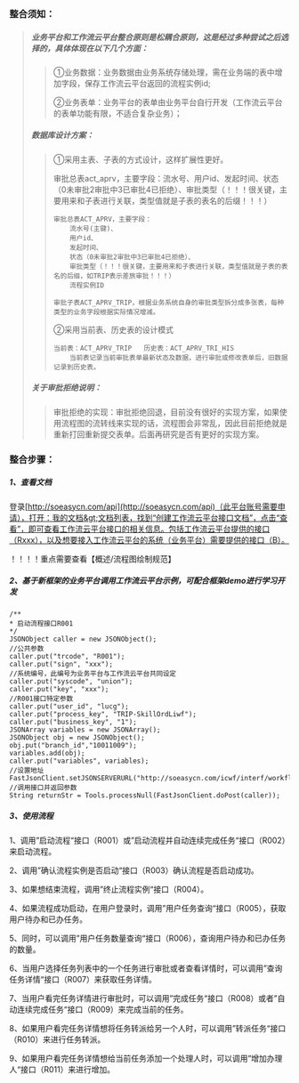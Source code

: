 ### 整合须知：

> ##### 业务平台和工作流云平台整合原则是松耦合原则，这是经过多种尝试之后选择的，具体体现在以下几个方面：
>
> > ①业务数据：业务数据由业务系统存储处理，需在业务端的表中增加字段，保存工作流云平台返回的流程实例id;
> >
> > ②业务表单：业务平台的表单由业务平台自行开发（工作流云平台的表单功能有限，不适合复杂业务）；
>
> ##### 数据库设计方案：
>
> > ①采用主表、子表的方式设计，这样扩展性更好。
> >
> > 审批总表act\_aprv，主要字段：流水号、用户id、发起时间、状态（0未审批2审批中3已审批4已拒绝）、审批类型（！！！很关键，主要用来和子表进行关联，类型值就是子表的表名的后缀！！！）
> >
> > ```
> > 审批总表ACT_APRV，主要字段：
> >     流水号(主键)、
> >     用户id、
> >     发起时间、
> >     状态（0未审批2审批中3已审批4已拒绝）、
> >     审批类型（！！！很关键，主要用来和子表进行关联，类型值就是子表的表名的后缀，如TRIP表示差旅审批！！！）
> >     流程实例ID
> >
> > 审批子表ACT_APRV_TRIP，根据业务系统自身的审批类型拆分成多张表，每种类型的业务字段根据实际情况增减。
> > ```
> >
> > ②采用当前表、历史表的设计模式
> >
> > ```
> > 当前表：ACT_APRV_TRIP   历史表：ACT_APRV_TRI_HIS
> >     当前表记录当前审批表单最新状态及数据，进行审批或修改表单后，旧数据记录到历史表。
> > ```
>
> ##### 关于审批拒绝说明：
>
> > 审批拒绝的实现：审批拒绝回退，目前没有很好的实现方案，如果使用流程图的流转线来实现的话，流程图会非常乱，因此目前拒绝就是重新打回重新提交表单。后面再研究是否有更好的实现方案。

### 整合步骤：

##### 1、查看文档

登录[http://soeasycn.com/api](http://soeasycn.com/api)（此平台账号需要申请），打开：我的文档&gt;文档列表，找到“创建工作流云平台接口文档”，点击“查看”，即可查看工作流云平台接口的相关信息。包括工作流云平台提供的接口（Rxxx），以及想要接入工作流云平台的系统（业务平台）需要提供的接口（B）。

！！！！重点需要查看【概述/流程图绘制规范】

##### 2、基于新框架的业务平台调用工作流云平台示例，可配合框架demo进行学习开发

```
/** 
* 启动流程接口R001
*/
JSONObject caller = new JSONObject();
//公共参数
caller.put("trcode", "R001");
caller.put("sign", "xxx");
//系统编号，此编号为业务平台与工作流云平台共同设定
caller.put("syscode", "union");
caller.put("key", "xxx");
//R001接口特定参数
caller.put("user_id", "lucg");
caller.put("process_key", "TRIP-SkillOrdLiwf");
caller.put("business_key", "1");
JSONArray variables = new JSONArray();
JSONObject obj = new JSONObject();
obj.put("branch_id","10011009");
variables.add(obj);
caller.put("variables", variables);
//设置地址
FastJsonClient.setJSONSERVERURL("http://soeasycn.com/icwf/interf/workflow/R/R001");
//调用接口并返回参数
String returnStr = Tools.processNull(FastJsonClient.doPost(caller));
```

##### 3、使用流程

1、调用”启动流程“接口（R001）或”启动流程并自动连续完成任务“接口（R002）来启动流程。

2、调用”确认流程实例是否启动“接口（R003）确认流程是否启动成功。

3、如果想结束流程，调用”终止流程实例“接口（R004）。

4、如果流程成功启动，在用户登录时，调用”用户任务查询“接口（R005），获取用户待办和已办任务。

5、同时，可以调用”用户任务数量查询“接口（R006），查询用户待办和已办任务的数量。

6、当用户选择任务列表中的一个任务进行审批或者查看详情时，可以调用”查询任务详情“接口（R007）来获取任务详情。

7、当用户看完任务详情进行审批时，可以调用”完成任务“接口（R008）或者”自动连续完成任务“接口（R009）来完成当前的任务。

8、如果用户看完任务详情想将任务转派给另一个人时，可以调用”转派任务“接口（R010）来进行任务转派。

9、如果用户看完任务详情想给当前任务添加一个处理人时，可以调用”增加办理人“接口（R011）来进行增加。

